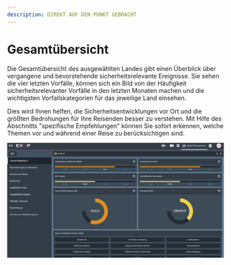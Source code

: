 ```yaml
---
description: DIREKT AUF DEN PUNKT GEBRACHT
---
```


# Gesamtübersicht

Die Gesamtübersicht des ausgewählten Landes gibt einen Überblick über vergangene und bevorstehende sicherheitsrelevante Ereignisse. Sie sehen die vier letzten Vorfälle, können sich ein Bild von der Häufigkeit sicherheitsrelevanter Vorfälle in den letzten Monaten machen und die wichtigsten Vorfallskategorien für das jeweilige Land einsehen. 

Dies wird Ihnen helfen, die Sicherheitsentwicklungen vor Ort und die größten Bedrohungen für Ihre Reisenden besser zu verstehen. Mit Hilfe des Abschnitts "spezifische Empfehlungen" können Sie sofort erkennen, welche Themen vor und während einer Reise zu berücksichtigen sind.

![](../.gitbook/assets/executivesummarywithoutmap%20%282%29.png)




